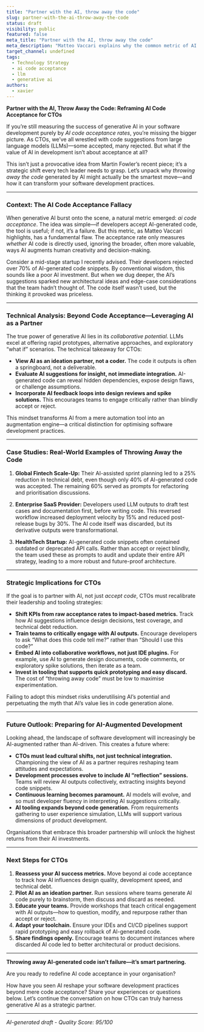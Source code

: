 ```yaml
---
title: "Partner with the AI, throw away the code"
slug: partner-with-the-ai-throw-away-the-code
status: draft
visibility: public
featured: false
meta_title: "Partner with the AI, throw away the code"
meta_description: "Matteo Vaccari explains why the common metric of AI code acceptance has a big hole, and how an LLM can be valuable even if you throw away its code."
target_channel: undefined
tags:
  - Technology Strategy
  - ai code acceptance
  - llm
  - generative ai
authors:
  - xavier
---
```


**Partner with the AI, Throw Away the Code: Reframing AI Code Acceptance for CTOs**

If you’re still measuring the success of generative AI in your software development purely by *AI code acceptance rates*, you’re missing the bigger picture. As CTOs, we’ve all wrestled with code suggestions from large language models (LLMs)—some accepted, many rejected. But what if the value of AI in development isn’t about acceptance at all?

This isn’t just a provocative idea from Martin Fowler’s recent piece; it’s a strategic shift every tech leader needs to grasp. Let’s unpack why *throwing away the code* generated by AI might actually be the smartest move—and how it can transform your software development practices.

---

### Context: The AI Code Acceptance Fallacy

When generative AI burst onto the scene, a natural metric emerged: *ai code acceptance*. The idea was simple—if developers accept AI-generated code, the tool is useful; if not, it’s a failure. But this metric, as Matteo Vaccari highlights, has a fundamental flaw. The acceptance rate only measures *whether* AI code is directly used, ignoring the broader, often more valuable, ways AI augments human creativity and decision-making.

Consider a mid-stage startup I recently advised. Their developers rejected over 70% of AI-generated code snippets. By conventional wisdom, this sounds like a poor AI investment. But when we dug deeper, the AI’s suggestions sparked new architectural ideas and edge-case considerations that the team hadn’t thought of. The code itself wasn’t used, but the thinking it provoked was priceless.

---

### Technical Analysis: Beyond Code Acceptance—Leveraging AI as a Partner

The true power of generative AI lies in its *collaborative potential*. LLMs excel at offering rapid prototypes, alternative approaches, and exploratory “what if” scenarios. The technical takeaway for CTOs:

- **View AI as an ideation partner, not a coder.** The code it outputs is often a springboard, not a deliverable.
- **Evaluate AI suggestions for insight, not immediate integration.** AI-generated code can reveal hidden dependencies, expose design flaws, or challenge assumptions.
- **Incorporate AI feedback loops into design reviews and spike solutions.** This encourages teams to engage critically rather than blindly accept or reject.

This mindset transforms AI from a mere automation tool into an augmentation engine—a critical distinction for optimising software development practices.

---

### Case Studies: Real-World Examples of Throwing Away the Code

1. **Global Fintech Scale-Up:** Their AI-assisted sprint planning led to a 25% reduction in technical debt, even though only 40% of AI-generated code was accepted. The remaining 60% served as prompts for refactoring and prioritisation discussions.

2. **Enterprise SaaS Provider:** Developers used LLM outputs to draft test cases and documentation first, before writing code. This reversed workflow increased deployment velocity by 15% and reduced post-release bugs by 30%. The AI code itself was discarded, but its derivative outputs were transformational.

3. **HealthTech Startup:** AI-generated code snippets often contained outdated or deprecated API calls. Rather than accept or reject blindly, the team used these as prompts to audit and update their entire API strategy, leading to a more robust and future-proof architecture.

---

### Strategic Implications for CTOs

If the goal is to partner with AI, not just *accept code*, CTOs must recalibrate their leadership and tooling strategies:

- **Shift KPIs from raw acceptance rates to impact-based metrics.** Track how AI suggestions influence design decisions, test coverage, and technical debt reduction.
- **Train teams to critically engage with AI outputs.** Encourage developers to ask “What does this code tell me?” rather than “Should I use this code?”
- **Embed AI into collaborative workflows, not just IDE plugins.** For example, use AI to generate design documents, code comments, or exploratory spike solutions, then iterate as a team.
- **Invest in tooling that supports quick prototyping and easy discard.** The cost of “throwing away code” must be low to maximise experimentation.

Failing to adopt this mindset risks underutilising AI’s potential and perpetuating the myth that AI’s value lies in code generation alone.

---

### Future Outlook: Preparing for AI-Augmented Development

Looking ahead, the landscape of software development will increasingly be AI-augmented rather than AI-driven. This creates a future where:

- **CTOs must lead cultural shifts, not just technical integration.** Championing the view of AI as a partner requires reshaping team attitudes and expectations.
- **Development processes evolve to include AI “reflection” sessions.** Teams will review AI outputs collectively, extracting insights beyond code snippets.
- **Continuous learning becomes paramount.** AI models will evolve, and so must developer fluency in interpreting AI suggestions critically.
- **AI tooling expands beyond code generation.** From requirements gathering to user experience simulation, LLMs will support various dimensions of product development.

Organisations that embrace this broader partnership will unlock the highest returns from their AI investments.

---

### Next Steps for CTOs

1. **Reassess your AI success metrics.** Move beyond ai code acceptance to track how AI influences design quality, development speed, and technical debt.
2. **Pilot AI as an ideation partner.** Run sessions where teams generate AI code purely to brainstorm, then discuss and discard as needed.
3. **Educate your teams.** Provide workshops that teach critical engagement with AI outputs—how to question, modify, and repurpose rather than accept or reject.
4. **Adapt your toolchain.** Ensure your IDEs and CI/CD pipelines support rapid prototyping and easy rollback of AI-generated code.
5. **Share findings openly.** Encourage teams to document instances where discarded AI code led to better architectural or product decisions.

---

**Throwing away AI-generated code isn’t failure—it’s smart partnering.**

Are you ready to redefine AI code acceptance in your organisation?

How have you seen AI reshape your software development practices beyond mere code acceptance? Share your experiences or questions below. Let’s continue the conversation on how CTOs can truly harness generative AI as a strategic partner.

---

*AI-generated draft - Quality Score: 95/100*